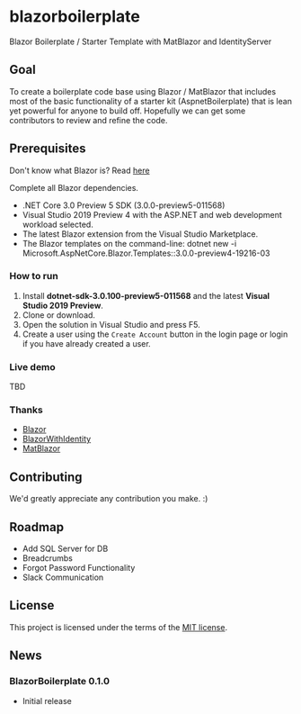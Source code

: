 # blazorboilerplate
Blazor Boilerplate / Starter Template with MatBlazor and IdentityServer

## Goal
To create a boilerplate code base using Blazor / MatBlazor that includes most of the basic functionality of a starter kit (AspnetBoilerplate) that is lean yet powerful for anyone to build off. Hopefully we can get some contributors to review and refine the code. 

## Prerequisites

Don't know what Blazor is? Read [here](https://github.com/aspnet/Blazor)

Complete all Blazor dependencies.

- .NET Core 3.0 Preview 5 SDK (3.0.0-preview5-011568)
- Visual Studio 2019 Preview 4 with the ASP.NET and web development workload selected.
- The latest Blazor extension from the Visual Studio Marketplace.
- The Blazor templates on the command-line: dotnet new -i Microsoft.AspNetCore.Blazor.Templates::3.0.0-preview4-19216-03

### How to run
1. Install **dotnet-sdk-3.0.100-preview5-011568** and the latest **Visual Studio 2019 Preview**.
2. Clone or download.
3. Open the solution in Visual Studio and press F5.
4. Create a user using the `Create Account` button in the login page or login if you have already created a user.

### Live demo
TBD

### Thanks
- [Blazor](https://blazor.net)
- [BlazorWithIdentity](https://github.com/stavroskasidis/BlazorWithIdentity)
- [MatBlazor](https://github.com/SamProf/MatBlazor)

## Contributing

We'd greatly appreciate any contribution you make. :)

## Roadmap

- Add SQL Server for DB
- Breadcrumbs
- Forgot Password Functionality
- Slack Communication 

## License

This project is licensed under the terms of the [MIT license](LICENSE).

## News
### BlazorBoilerplate 0.1.0
- Initial release

